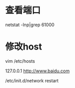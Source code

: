 # 查看端口
netstat -lnp|grep 61000

# 修改host 
vim /etc/hosts

127.0.0.1 http://www.baidu.com

/etc/init.d/network restart
